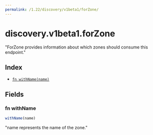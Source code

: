 ```yaml
---
permalink: /1.22/discovery/v1beta1/forZone/
---
```


# discovery.v1beta1.forZone

"ForZone provides information about which zones should consume this endpoint."

## Index

* [`fn withName(name)`](#fn-withname)

## Fields

### fn withName

```ts
withName(name)
```

"name represents the name of the zone."